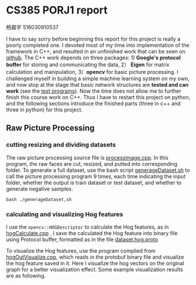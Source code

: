 # CS385 PORJ1 report

杨晨宇 516030910537

I have to say sorry before beginning this report for this project is really a poorly completed one. I devoted most of my time into implementation of the framework in C++, and resulted in an unfinished work that can be seen on [github](https://github.com/yangcyself/CS385cpp.git). The C++ work depends on three packages: 1) **Google's protocol buffer** for storing and communicating the data,  2） **Eigen** for matrix calculation and manipulation, 3）**opencv** for basic picture processing. I challenged myself in building a simple machine learning system on my own, and now stop at the stage that basic network structures are **tested and can work** (see the [test programs](<https://github.com/yangcyself/CS385cpp/tree/master/test>)). Now the time does not allow me to further finish this course work on C++. Thus I have to restart this project on python, and the following sections introduce the finished parts (three in c++ and three in python) for this project. 

## Raw Picture Processing

### cutting resizing and dividing datasets

The raw picture processing source file is [processImage.cpp](./processImage.cpp).  In this program, the raw faces are cut, resized, and putted into corresponding folder. To generate a full dataset, use the bash script [generageDataset.sh](./generageDataset.sh) to call the picture processing program 9 times, each time indicating the input folder, whether the output is train dataset or test dataset, and whether to generate negative samples.

`bash ./generageDataset,sh`

### calculating and visualizing Hog features

I use the `opencv::HOGDescriptor` to calculate the Hog features, as in [hogCalculate.cpp](./hogCalculate.cpp) . I save the calculated the Hog feature into binary file using Protocol buffer, formatted as in the file [dataset.hog.proto](protobuf\dataset.hog.proto)

To visualize the Hog features, use the program complied from [hogOutVisualize.cpp](./hogOutVisualize.cpp), which reads in the protobuf binary file and visualize the hog feature saved in it. Here I visualize the hog vectors on the original graph for a better visualization effect. Some example visualization results are as following.